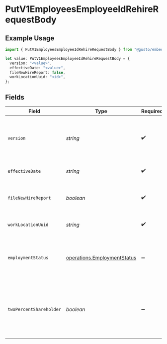 # PutV1EmployeesEmployeeIdRehireRequestBody

## Example Usage

```typescript
import { PutV1EmployeesEmployeeIdRehireRequestBody } from "@gusto/embedded-api/models/operations";

let value: PutV1EmployeesEmployeeIdRehireRequestBody = {
  version: "<value>",
  effectiveDate: "<value>",
  fileNewHireReport: false,
  workLocationUuid: "<id>",
};
```

## Fields

| Field                                                                                                                                                             | Type                                                                                                                                                              | Required                                                                                                                                                          | Description                                                                                                                                                       |
| ----------------------------------------------------------------------------------------------------------------------------------------------------------------- | ----------------------------------------------------------------------------------------------------------------------------------------------------------------- | ----------------------------------------------------------------------------------------------------------------------------------------------------------------- | ----------------------------------------------------------------------------------------------------------------------------------------------------------------- |
| `version`                                                                                                                                                         | *string*                                                                                                                                                          | :heavy_check_mark:                                                                                                                                                | The current version of the object. See the [versioning guide](https://docs.gusto.com/embedded-payroll/docs/idempotency) for information on how to use this field. |
| `effectiveDate`                                                                                                                                                   | *string*                                                                                                                                                          | :heavy_check_mark:                                                                                                                                                | The day when the employee returns to work.                                                                                                                        |
| `fileNewHireReport`                                                                                                                                               | *boolean*                                                                                                                                                         | :heavy_check_mark:                                                                                                                                                | The boolean flag indicating whether Gusto will file a new hire report for the employee.                                                                           |
| `workLocationUuid`                                                                                                                                                | *string*                                                                                                                                                          | :heavy_check_mark:                                                                                                                                                | The uuid of the employee's work location.                                                                                                                         |
| `employmentStatus`                                                                                                                                                | [operations.EmploymentStatus](../../models/operations/employmentstatus.md)                                                                                        | :heavy_minus_sign:                                                                                                                                                | The employee's employment status. Supplying an invalid option will set the employment_status to *not_set*.                                                        |
| `twoPercentShareholder`                                                                                                                                           | *boolean*                                                                                                                                                         | :heavy_minus_sign:                                                                                                                                                | Whether the employee is a two percent shareholder of the company. This field only applies to companies with an S-Corp entity type.                                |